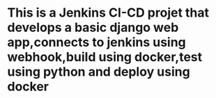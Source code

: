 # This is a Jenkins CI-CD projet that develops a basic django web app,connects to jenkins using webhook,build using docker,test using python and deploy using docker
